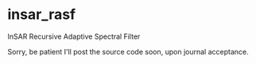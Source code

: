 insar_rasf
=========

InSAR Recursive Adaptive Spectral Filter

Sorry, be patient I'll post the source code soon, upon journal acceptance.
